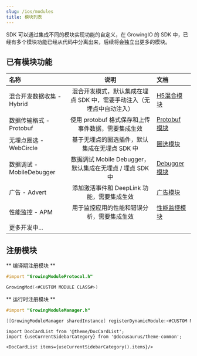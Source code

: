 ```yaml
---
slug: /ios/modules
title: 模块列表
---
```


SDK 可以通过集成不同的模块实现功能的自定义，在 GrowingIO 的 SDK 中，已经有多个模块功能已经从代码中分离出来，后续将会独立出更多的模块。

## 已有模块功能


| 名称                    |                             说明                             | 文档                                                         |
| :---------------------- | :----------------------------------------------------------: | :----------------------------------------------------------- |
| 混合开发数据收集 - Hybrid | 混合开发模式，默认集成在埋点 SDK 中，需要手动注入（无埋点中自动注入） | [H5混合模块](/docs/ios/modules/Hybrid%20Module)    |
| 数据传输格式 - Protobuf   |       使用 protobuf 格式保存和上传事件数据，需要集成生效       | [Protobuf 模块](/docs/ios/modules/Protobuf%20Module) |
| 无埋点圈选 - WebCircle      |         基于无埋点的圈选插件，默认集成在无埋点 SDK 中          | [圈选模块](/docs/ios/modules/WebCircle%20Module)       |
| 数据调试 - MobileDebugger       |         数据调试 Mobile Debugger，默认集成在无埋点 / 埋点 SDK 中         | [Debugger 模块](/docs/ios/modules/MobileDebugger%20Module) |
| 广告 - Advert             |           添加激活事件和 DeepLink 功能，需要集成生效           | [广告模块](/docs/ios/modules/Advert%20Module)        |
| 性能监控 - APM            |          用于监控应用的性能和错误分析，需要集成生效          | [性能监控模块](/docs/ios/modules/APM%20Module)     |
| 更多开发中...           |                                                              |                                                              |

## 注册模块

** 编译期注册模块 **

```objectivec
#import "GrowingModuleProtocol.h"

GrowingMod(<#CUSTOM MODULE CLASS#>)
```

** 运行时注册模块 **

```objectivec
#import "GrowingModuleManager.h"

[[GrowingModuleManager sharedInstance] registerDynamicModule:<#CUSTOM MODULE CLASS#>];
```


```mdx-code-block
import DocCardList from '@theme/DocCardList';
import {useCurrentSidebarCategory} from '@docusaurus/theme-common';

<DocCardList items={useCurrentSidebarCategory().items}/>
```
